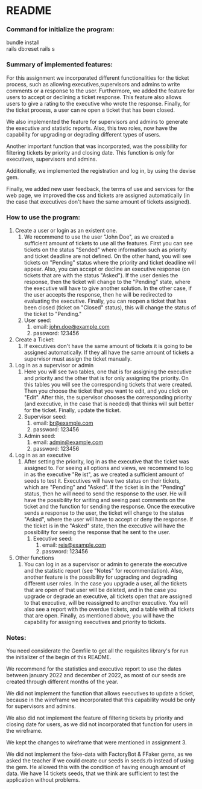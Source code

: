 # README

### Command for initialize the program:
bundle install  
rails db:reset 
rails s

### Summary of implemented features:
For this assignment we incorporated different functionalities for
the ticket process, such as allowing executives,supervisors
and admins to write comments or a response to the user. Furthermore,
we added the feature for users to accept or declining a ticket response. This
feature also allows users to give a rating to the executive who wrote
the response. Finally, for the ticket process, a user can re open a ticket
that has been closed.

We also implemented the feature for supervisors and admins
to generate the executive and statistic reports. Also, this two roles, now have the capability for
upgrading or degrading different types of users.

Another important function that was incorporated, was the possibility
for filtering tickets by priority and closing date. This function is
only for executives, supervisors and admins.

Additionally, we implemented the registration and log in, by using
the devise gem.

Finally, we added new user feedback, the terms of use and services for the web page, we improved the css
and tickets are assigned automatically (in the case that executives don't have the same amount of tickets assigned).

### How to use the program:
1. Create a user or login as an existent one.
    1. We recommend to use the user "John Doe", as we created
       a sufficient amount of tickets to use all the features. First you can see tickets on
       the status "Sended" where information such as priority and ticket deadline are not defined. On the other hand,
       you will see tickets on "Pending" status where the priority and ticket deadline will appear. Also, you can
       accept or decline an executive response (on tickets that are with the status "Asked").
       If the user denies the response, then the ticket will change to the "Pending" state, where the executive
       will have to give another solution. In the other case, if the user accepts the response,
       then he will be redirected to evaluating the executive. Finally, you can
       reopen a ticket that has been closed (ticket on "Closed" status), this will change the status of the ticket to "Pending."
    2. User seed:
        1. email: john.doe@example.com
        2. password: 123456
2. Create a Ticket:
    1. If executives don't have the same amount of tickets it is
       going to be assigned automatically. If they all have the same amount of tickets
       a supervisor must assign the ticket manually.
3. Log in as a supervisor or admin
    1. Here you will see two tables, one that is for assigning
       the executive and priority and the other that is for only assigning the priority.
       On this tables you will see the corresponding tickets that were created. Then you choose the ticket that you want to edit,
       and you click on "Edit". After this, the supervisor chooses the corresponding priority (and executive, in the case that is needed) that thinks will suit better for the ticket.
       Finally, update the ticket.
    2. Supervisor seed:
        1. email: br@example.com
        2. password: 123456
    3. Admin seed:
        1. email: admin@example.com
        2. password: 123456
4. Log in as an executive
    1. After setting the priority, log in as the executive that the ticket was assigned to. For seeing all options and
       views, we recommend to log in as the executive "Re ist", as we created
       a sufficient amount of seeds to test it. Executives will have two status on their tickets, which are "Pending" and "Asked".
       If the ticket is in the "Pending" status, then he will need to send the response to the user. He will have the
       possibility for writing and seeing past comments on the ticket and the function for sending the response. Once the executive sends a response to the user,
       the ticket will change to the status "Asked", where the user will have to accept or deny the response. If the ticket is in
       the "Asked" state, then the executive will have the possibility for seeing the response that he
       sent to the user.
        1. Executive seed:
            1. email: reis@example.com
            2. password: 123456
5. Other functions
    1. You can log in as a supervisor or admin to generate the executive
       and the statistic report (see "Notes" for recommendation). Also, another feature is the
       possibility for upgrading and degrading different user roles. In the case you upgrade a user,
       all the tickets that are open of that user will be deleted, and in the case
       you upgrade or degrade an executive, all tickets open that are assigned to that executive,
       will be reassigned to another executive. You will also see a report with the overdue tickets,
       and a table with all tickets that are open. Finally, as mentioned above, you will have the capability
       for assigning executives and priority to tickets.

### Notes:

You need considerate the Gemfile to get all the requisites library's for run the initializer of the begin of this README.

We recommend for the statistics and executive report
to use the dates between january 2022 and december of
2022, as most of our seeds are created through different
months of the year.

We did not implement the function that allows executives
to update a ticket, because in the wireframe we incorporated
that this capability would be only for supervisors and admins.

We also did not implement the feature of filtering tickets by priority
and closing date for users, as we did not incorporated that function for users
in the wireframe.

We kept the changes to wireframe that were mentioned in assignment 3.

We did not implement the fake-data with FactoryBot & FFaker gems, as we asked the teacher if we could create our seeds
in seeds.rb instead of using the gem. He allowed this with the condition of having enough amount of data. We have 14
tickets seeds, that we think are sufficient to test the application without problems.
